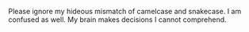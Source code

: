 Please ignore my hideous mismatch of camelcase and snakecase. I am confused as well. My brain makes decisions I cannot comprehend. 
